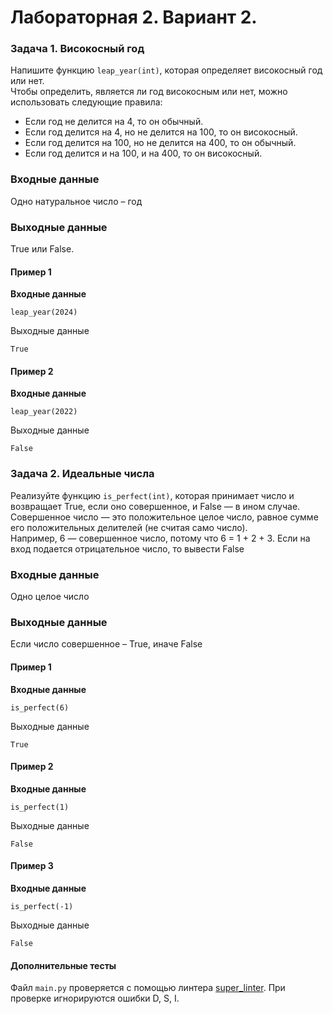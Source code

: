 # Лабораторная 2. Вариант 2. 
### Задача 1. Високосный год
Напишите функцию `leap_year(int)`, которая определяет високосный год или нет.  
Чтобы определить, является ли год високосным или нет, можно использовать следующие правила:
* Если год не делится на 4, то он обычный.
* Если год делится на 4, но не делится на 100, то он високосный.
* Если год делится на 100, но не делится на 400, то он обычный.
* Если год делится и на 100, и на 400, то он високосный.

###  Входные данные

Одно натуральное число – год

### Выходные данные

True или False.

#### Пример 1

**Входные данные**

```
leap_year(2024)
```

Выходные данные

```
True
```

#### Пример 2

**Входные данные**

```
leap_year(2022)
```

Выходные данные

```
False
```

### Задача 2. Идеальные числа
Реализуйте функцию `is_perfect(int)`, которая принимает число и возвращает True, если оно совершенное, и False — в ином случае.  
Совершенное число — это положительное целое число, равное сумме его положительных делителей (не считая само число).  
Например, 6 — совершенное число, потому что 6 = 1 + 2 + 3. Если на вход подается отрицательное число, то вывести False 
###  Входные данные

Одно целое число

### Выходные данные

Если число совершенное – True, иначе False

#### Пример 1

**Входные данные**

```
is_perfect(6)
```

Выходные данные

```
True
```

#### Пример 2

**Входные данные**

```
is_perfect(1)
```

Выходные данные

```
False
```

#### Пример 3

**Входные данные**

```
is_perfect(-1)
```

Выходные данные

```
False
```
#### Дополнительные тесты

Файл `main.py` проверяется с помощью линтера [super_linter](https://github.com/wemake-services/wemake-python-styleguide?tab=readme-ov-file). При проверке игнорируются ошибки D, S, I.
